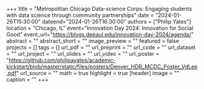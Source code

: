 +++ title = "Metropolitan Chicago Data-science Corps: Engaging students with data science through community partnerships" 
date = "2024-01-26T15:30:00" dateend="2024-01-26T16:30:00" authors = ["Philip Yates"] 
location = "Chicago, IL" event="Innovation Day 2024: Innovation for Social Good" 
event_url="https://blogs.depaul.edu/innovation-day-2024/agenda/" abstract = "" abstract_short = "" image_preview = "" featured = false projects = [] tags = [] url_pdf = "" url_preprint = "" url_code = "" url_dataset = "" url_project = "" url_slides = "" url_video = "" 
url_poster = "https://github.com/philipayates/academic-kickstart/blob/master/static/files/posters/Denver_HDR_MCDC_Poster_VdLee.pdf" url_source = "" math = true highlight = true [header] image = "" caption = "" +++
